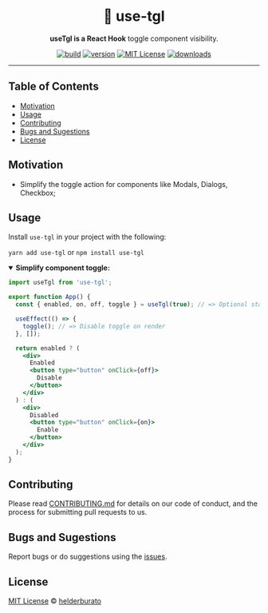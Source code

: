 <div align="center">
  <h1>🎩 use-tgl</h1>

  <p><strong>useTgl is a React Hook</strong> toggle component visibility.</p>

<!-- prettier-ignore-start -->
[![build][build-badge]][build]
[![version][version-badge]][package]
[![MIT License][license-badge]][license]
[![downloads][downloads-badge]][npmtrends]
<!-- prettier-ignore-end -->

</div>

---

## Table of Contents

<!-- START doctoc generated TOC please keep comment here to allow auto update -->
<!-- DON'T EDIT THIS SECTION, INSTEAD RE-RUN doctoc TO UPDATE -->

- [Motivation](#motivation)
- [Usage](#usage)
- [Contributing](#contributing)
- [Bugs and Sugestions](#bugs-and-sugestions)
- [License](#license)

<!-- END doctoc generated TOC please keep comment here to allow auto update -->

## Motivation

- Simplify the toggle action for components like Modals, Dialogs, Checkbox;

## Usage

Install `use-tgl` in your project with the following:

`yarn add use-tgl` or `npm install use-tgl`

<details open>
<summary><strong>Simplify component toggle:</strong></summary>

```jsx
import useTgl from 'use-tgl';

export function App() {
  const { enabled, on, off, toggle } = useTgl(true); // => Optional start value

  useEffect(() => {
    toggle(); // => Disable toggle on render
  }, []);

  return enabled ? (
    <div>
      Enabled
      <button type="button" onClick={off}>
        Disable
      </button>
    </div>
  ) : (
    <div>
      Disabled
      <button type="button" onClick={on}>
        Enable
      </button>
    </div>
  );
}
```

</details>

## Contributing

Please read [CONTRIBUTING.md](CONTRIBUTING.md) for details on our code of conduct, and the process for submitting pull requests to us.

## Bugs and Sugestions

Report bugs or do suggestions using the [issues](https://github.com/helderburato/use-tgl/issues).

## License

[MIT License](LICENSE) © [helderburato](https://helderburato.com)

<!-- prettier-ignore-start -->
[version-badge]: https://img.shields.io/npm/v/use-tgl.svg?style=flat-square
[package]: https://www.npmjs.com/package/use-tgl
[downloads-badge]: https://img.shields.io/npm/dm/use-tgl.svg?style=flat-square
[npmtrends]: http://www.npmtrends.com/use-tgl
[license-badge]: https://img.shields.io/npm/l/use-tgl.svg?style=flat-square
[license]: https://github.com/helderburato/use-tgl/blob/master/LICENSE
[build]: https://github.com/helderburato/use-tgl/actions
[build-badge]: https://github.com/helderburato/use-tgl/actions/workflows/ci.yml/badge.svg
<!-- prettier-ignore-end -->
